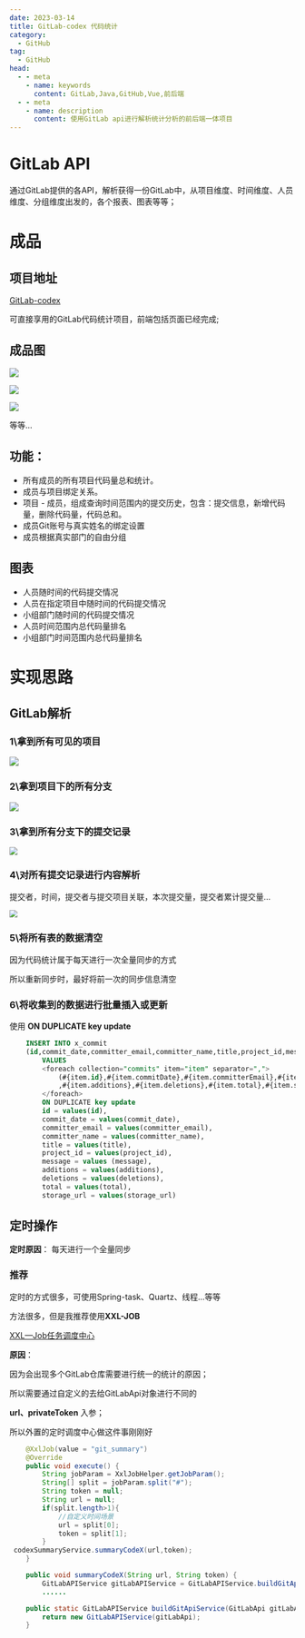 ```yaml
---
date: 2023-03-14
title: GitLab-codex 代码统计
category: 
  - GitHub
tag:
  - GitHub
head:
  - - meta
    - name: keywords
      content: GitLab,Java,GitHub,Vue,前后端
  - - meta
    - name: description
      content: 使用GitLab api进行解析统计分析的前后端一体项目
---
```

# GitLab API

通过GitLab提供的各API，解析获得一份GitLab中，从项目维度、时间维度、人员维度、分组维度出发的，各个报表、图表等等；

# 成品

## 项目地址

[GitLab-codex](https://github.com/LeYunone/codex)

可直接享用的GitLab代码统计项目，前端包括页面已经完成;

## 成品图

![](https://leyunone-img.oss-cn-hangzhou.aliyuncs.com/image/2023-03-03/8faaf17b-0190-4bd7-9408-0541f7c8e41d.png)

![](https://leyunone-img.oss-cn-hangzhou.aliyuncs.com/image/2023-03-03/d8cb2c6e-ed32-4962-9cec-19128ee0c6e0.png)

![](https://leyunone-img.oss-cn-hangzhou.aliyuncs.com/image/2023-03-14/77013ae9-89d3-4c92-8c2e-8ff0b8afd03b.png)

等等...

## 功能：

- 所有成员的所有项目代码量总和统计。
- 成员与项目绑定关系。
- 项目 - 成员，组成查询时间范围内的提交历史，包含：提交信息，新增代码量，删除代码量，代码总和。
- 成员Git账号与真实姓名的绑定设置
- 成员根据真实部门的自由分组

## 图表

- 人员随时间的代码提交情况
- 人员在指定项目中随时间的代码提交情况
- 小组部门随时间的代码提交情况
- 人员时间范围内总代码量排名
- 小组部门时间范围内总代码量排名

# 实现思路

## GitLab解析

### 1\拿到所有可见的项目

![](https://leyunone-img.oss-cn-hangzhou.aliyuncs.com/image/2023-03-14/61d5596d-5a4a-476c-b917-32ac9acaf118.png)

### 2\拿到项目下的所有分支

![](https://leyunone-img.oss-cn-hangzhou.aliyuncs.com/image/2023-03-14/a98f0086-1dd9-46d9-a663-f0500a0ffe54.png)

### 3\拿到所有分支下的提交记录

<img src="https://leyunone-img.oss-cn-hangzhou.aliyuncs.com/image/2023-03-14/42848433-6242-45d1-a941-963ef3c8d5e1.png" style="zoom: 85%;" />

### 4\对所有提交记录进行内容解析

 提交者，时间，提交者与提交项目关联，本次提交量，提交者累计提交量...

<img src="https://leyunone-img.oss-cn-hangzhou.aliyuncs.com/image/2023-03-14/33905a99-fe93-43fa-ae01-319bc1562348.png" style="zoom:85%;" />

### 5\将所有表的数据清空

因为代码统计属于每天进行一次全量同步的方式

所以重新同步时，最好将前一次的同步信息清空

### 6\将收集到的数据进行批量插入或更新

使用 **ON DUPLICATE key update**

```sql
    INSERT INTO x_commit
    (id,commit_date,committer_email,committer_name,title,project_id,message,additions,deletions,total,storage_url)
        VALUES
        <foreach collection="commits" item="item" separator=",">
            (#{item.id},#{item.commitDate},#{item.committerEmail},#{item.committerName},#{item.title},#{item.projectId},#{item.message}
            ,#{item.additions},#{item.deletions},#{item.total},#{item.storageUrl})
        </foreach>
        ON DUPLICATE key update
        id = values(id),
        commit_date = values(commit_date),
        committer_email = values(committer_email),
        committer_name = values(committer_name),
        title = values(title),
        project_id = values(project_id),
        message = values (message),
        additions = values(additions),
        deletions = values(deletions),
        total = values(total),
        storage_url = values(storage_url)
```

## 定时操作

**定时原因**： 每天进行一个全量同步

### 推荐

定时的方式很多，可使用Spring-task、Quartz、线程...等等

方法很多，但是我推荐使用**XXL-JOB**

[XXL—Job任务调度中心](https://www.leyunone.com/github-project/XXL-Job.html)

**原因**：

因为会出现多个GitLab仓库需要进行统一的统计的原因；

所以需要通过自定义的去给GitLabApi对象进行不同的

**url、privateToken** 入参；

所以外置的定时调度中心做这件事刚刚好

```java
    @XxlJob(value = "git_summary")
    @Override
    public void execute() {
        String jobParam = XxlJobHelper.getJobParam();
        String[] split = jobParam.split("#");
        String token = null;
        String url = null;
        if(split.length>1){
            //自定义时间场景
            url = split[0];
            token = split[1];
        }
 codexSummaryService.summaryCodeX(url,token);
    }
```

```java
    public void summaryCodeX(String url, String token) {
        GitLabAPIService gitLabAPIService = GitLabAPIService.buildGitApiService(new GitLabApi(url, token));
        ......
```

```java
    public static GitLabAPIService buildGitApiService(GitLabApi gitLabApi){
        return new GitLabAPIService(gitLabApi);
    }
```




